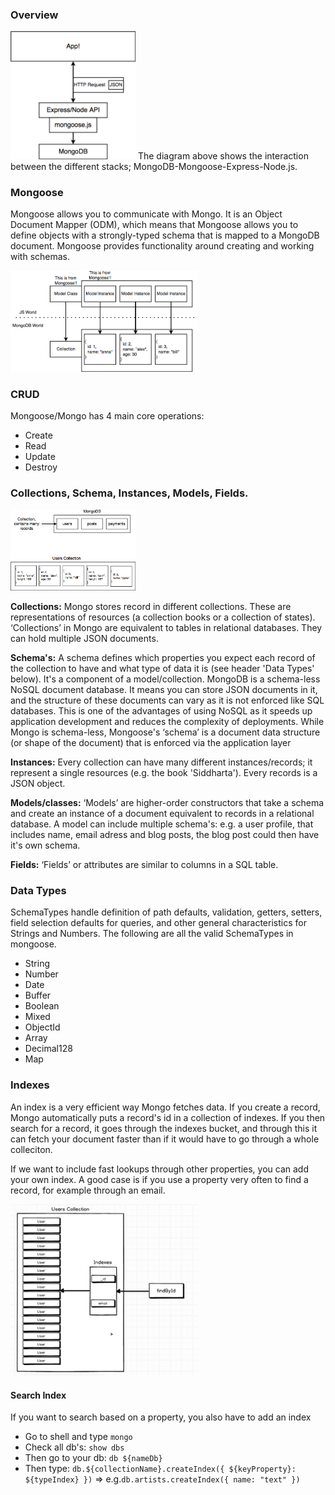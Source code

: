 ### Overview
<img src="images/mongoDB.png" width="200">
The diagram above shows the interaction between the different stacks; MongoDB-Mongoose-Express-Node.js. 

### Mongoose
Mongoose allows you to communicate with Mongo. It is an Object Document Mapper (ODM), which means that Mongoose allows you to define objects with a strongly-typed schema that is mapped to a MongoDB document. Mongoose provides functionality around creating and working with schemas. 

<img src="images/mongoose.png?" width="300">

### CRUD
Mongoose/Mongo has 4 main core operations:
- Create
- Read
- Update
- Destroy

### Collections, Schema, Instances, Models, Fields. 
<img src="images/mongoDB-storeinfo.png" width="200">

**Collections:** Mongo stores record in different collections. These are representations of resources (a collection books or a collection of states). ‘Collections’ in Mongo are equivalent to tables in relational databases. They can hold multiple JSON documents.

**Schema's:** A schema defines which properties you expect each record of the collection to have and what type of data it is (see header 'Data Types' below). It's a component of a model/collection. MongoDB is a schema-less NoSQL document database. It means you can store JSON documents in it, and the structure of these documents can vary as it is not enforced like SQL databases. This is one of the advantages of using NoSQL as it speeds up application development and reduces the complexity of deployments. While Mongo is schema-less, Mongoose's ‘schema’ is a document data structure (or shape of the document) that is enforced via the application layer

**Instances:** Every collection can have many different instances/records; it represent a single resources (e.g. the book 'Siddharta'). Every records is a JSON object. 

**Models/classes:** ‘Models’ are higher-order constructors that take a schema and create an instance of a document equivalent to records in a relational database. A model can include multiple schema's: e.g. a user profile, that includes name, email adress and blog posts, the blog post could then have it's own schema. 

**Fields:** ‘Fields’ or attributes are similar to columns in a SQL table.

### Data Types
SchemaTypes handle definition of path defaults, validation, getters, setters, field selection defaults for queries, and other general characteristics for Strings and Numbers. The following are all the valid SchemaTypes in mongoose.
- String
- Number
- Date
- Buffer
- Boolean
- Mixed
- ObjectId
- Array
- Decimal128
- Map

### Indexes
An index is a very efficient way Mongo fetches data. If you create a record, Mongo automatically puts a record's id in a collection of indexes. If you then search for a record, it goes through the indexes bucket, and through this it can fetch your document faster than if it would have to go through a whole colleciton. 

If we want to include fast lookups through other properties, you can add your own index. A good case is if you use a property very often to find a record, for example through an email. 

<img src="images/indexes.png" width="300">

#### Search Index
If you want to search based on a property, you also have to add an index
- Go to shell and type `mongo`
- Check all db's: `show dbs`
- Then go to your db: `db ${nameDb}`
- Then type: `db.${collectionName}.createIndex({ ${keyProperty}: ${typeIndex} })` => e.g.`db.artists.createIndex({ name: "text" })`



